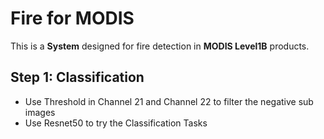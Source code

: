 # Fire for MODIS
This is a **System** designed for fire detection in **MODIS Level1B** products.
## Step 1: Classification
+ Use Threshold in Channel 21 and Channel 22 to filter the negative sub images
+ Use Resnet50 to try the Classification Tasks
